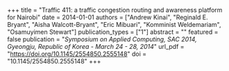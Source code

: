+++
title = "Traffic 411: a traffic congestion routing and awareness platform for Nairobi"
date = 2014-01-01
authors = ["Andrew Kinai", "Reginald E. Bryant", "Aisha Walcott-Bryant", "Eric Mibuari", "Komminist Weldemariam", "Osamuyimen Stewart"]
publication_types = ["1"]
abstract = ""
featured = false
publication = "*Symposium on Applied Computing, SAC 2014, Gyeongju, Republic of Korea - March 24 - 28, 2014*"
url_pdf = "https://doi.org/10.1145/2554850.2555148"
doi = "10.1145/2554850.2555148"
+++

